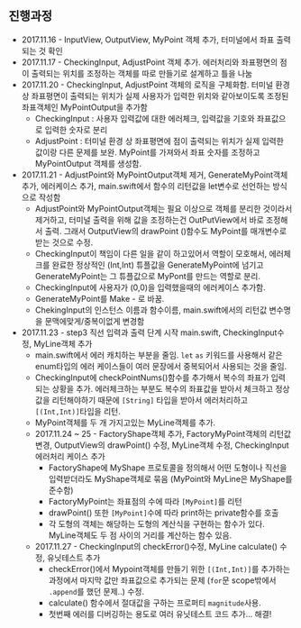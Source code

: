 ## 진행과정

- 2017.11.16 - InputView, OutputView, MyPoint 객체 추가, 터미널에서 좌표 출력되는 것 확인
- 2017.11.17 - CheckingInput, AdjustPoint 객체 추가. 에러처리와 좌표평면의 점이 출력되는 위치를 조정하는 객체를 따로 만들기로 설계하고 틀을 나눔
- 2017.11.20 - CheckingInput, AdjustPoint 객체의 로직을 구체화함. 터미널 환경 상 좌표평면이 출력되는 위치가 실제 사용자가 입력한 위치와 같아보이도록 조정된 좌표객체인 MyPointOutput을 추가함
    - CheckingInput : 사용자 입력값에 대한 에러체크, 입력값을 기호와 좌표값으로 입력한 숫자로 분리
    - AdjustPoint : 터미널 환경 상 좌표평면에 점이 출력되는 위치가 실제 입력한 값이랑 다른 문제를 보완. MyPoint를 가져와서 좌표 숫자를 조정하고 MyPointOutput 객체를 생성함.
- 2017.11.21 - AdjustPoint와 MyPointOutput객체 제거, GenerateMyPoint객체 추가, 에러케이스 추가, main.swift에서 함수의 리턴값을 let변수로 선언하는 방식으로 작성함
    - AdjustPoint와 MyPointOutput객체는 필요 이상으로 객체를 분리한 것이라서 제거하고, 터미널 출력을 위해 값을 조정하는건 OutPutView에서 바로 조정해서 출력. 그래서 OutputView의 drawPoint ()함수도 MyPoint를 매개변수로 받는 것으로 수정.
    - CheckingInput이 책임이 다른 일을 같이 하고있어서 역할이 모호해서, 에러체크를 완료한 정상적인 (Int,Int) 튜플값을 GenerateMyPoint에 넘기고 GenerateMyPoint는 그 튜플값으로 MyPont를 만드는 역할로 분리.
    - CheckingInput에 사용자가 (0,0)을 입력했을때의 에러케이스 추가함.
    - GenerateMyPoint를 Make - 로 바꿈. 
    - ChekingInput의 인스턴스 이름과 함수이름, main.swift에서의 리턴값 변수명을 문맥에맞게/중복이없게 변경함
- 2017.11.23 - step3 직선 입력과 출력 단계 시작 main.swift, CheckingInput수정, MyLine객체 추가
    - main.swift에서 에러 캐치하는 부분을 줄임. `let` `as` 키워드를 사용해서 같은 enum타입의 에러 케이스들이 여러 문장에서 중복되어서 사용되는 것을 줄임.
    - CheckingInput에 checkPointNums()함수를 추가해서 복수의 좌표가 입력되는 상황을 추가. 에러체크하는 부분도 복수의 좌표값을 받아서 체크하고 정상값을 리턴해야하기 때문에 `[String]` 타입을 받아서 에러처리하고 `[(Int,Int)]`타입을 리턴.
    - MyPoint객체를 두 개 가지고있는 MyLine객체를 추가.
    - 2017.11.24 ~ 25 - FactoryShape객체 추가, FactoryMyPoint객체의 리턴값 변경, OutputView의 drawPoint() 수정, MyLine객체 수정, CheckingInput에러처리 케이스 추가
        - FactoryShape에 MyShape 프로토콜을 정의해서 어떤 도형이나 직선을 입력받더라도 MyShape객체로 묶음 (MyPoint와 MyLine은 MyShape를 준수함)
        - FactoryMyPoint는 좌표점의 수에 따라 `[MyPoint]`를 리턴
        - drawPoint() 또한 `[MyPoint]`수에 따라 print하는 private함수를 호출
        - 각 도형의 객체는 해당하는 도형의 계산식을 구현하는 함수가 있다. MyLine객체도 두 점 사이의 거리를 계산하는 함수 있음.
    - 2017.11.27 - CheckingInput의 checkError()수정, MyLine calculate() 수정, 유닛테스트 추가
        - checkError()에서 Mypoint객체를 만들기 위한 `[(Int,Int)]`를 추가하는 과정에서 마지막 값만 좌표값으로 추가되는 문제 (`for`문 scope밖에서 `.append`를 했던 문제..) 수정.
        - calculate() 함수에서 절대값을 구하는 프로퍼티 `magnitude`사용.
        - 첫번째 에러를 디버깅하는 용도로 여러 유닛테스트 코드 추가... 해결!

        

